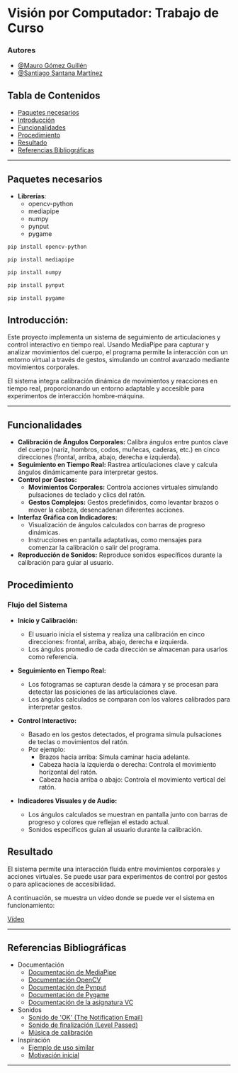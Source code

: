 # Visión por Computador: Trabajo de Curso

### Autores

- [@Mauro Gómez Guillén](https://github.com/MGGdesigns)
- [@Santiago Santana Martínez](https://github.com/Tiago1615)

## Tabla de Contenidos

- [Paquetes necesarios](#paquetes-necesarios)
- [Introducción](#introducción)
- [Funcionalidades](#funcionalidades)
- [Procedimiento](#procedimiento)
- [Resultado](#resultado)
- [Referencias Bibliográficas](#referencias-bibliográficas)

---

## Paquetes necesarios

- **Librerías**:
  - opencv-python
  - mediapipe
  - numpy
  - pynput
  - pygame

```bash
pip install opencv-python
```


```bash
pip install mediapipe
```


```bash
pip install numpy
```

```bash
pip install pynput
```

```bash
pip install pygame
```

## Introducción:
Este proyecto implementa un sistema de seguimiento de articulaciones y control interactivo en tiempo real. Usando MediaPipe para capturar y analizar movimientos del cuerpo, el programa permite la interacción con un entorno virtual a través de gestos, simulando un control avanzado mediante movimientos corporales.

El sistema integra calibración dinámica de movimientos y reacciones en tiempo real, proporcionando un entorno adaptable y accesible para experimentos de interacción hombre-máquina.

---

## Funcionalidades

- **Calibración de Ángulos Corporales:** Calibra ángulos entre puntos clave del cuerpo (nariz, hombros, codos, muñecas, caderas, etc.) en cinco direcciones (frontal, arriba, abajo, derecha e izquierda).
- **Seguimiento en Tiempo Real:** Rastrea articulaciones clave y calcula ángulos dinámicamente para interpretar gestos.
- **Control por Gestos:**
  - **Movimientos Corporales:** Controla acciones virtuales simulando pulsaciones de teclado y clics del ratón.
  - **Gestos Complejos:** Gestos predefinidos, como levantar brazos o mover la cabeza, desencadenan diferentes acciones.
- **Interfaz Gráfica con Indicadores:**
  - Visualización de ángulos calculados con barras de progreso dinámicas.
  - Instrucciones en pantalla adaptativas, como mensajes para comenzar la calibración o salir del programa.
- **Reproducción de Sonidos:** Reproduce sonidos específicos durante la calibración para guiar al usuario.

## Procedimiento

### Flujo del Sistema

- **Inicio y Calibración:**

  - El usuario inicia el sistema y realiza una calibración en cinco direcciones: frontal, arriba, abajo, derecha e izquierda.
  - Los ángulos promedio de cada dirección se almacenan para usarlos como referencia.

- **Seguimiento en Tiempo Real:**

   - Los fotogramas se capturan desde la cámara y se procesan para detectar las posiciones de las articulaciones clave.
   - Los ángulos calculados se comparan con los valores calibrados para interpretar gestos.

- **Control Interactivo:**

  - Basado en los gestos detectados, el programa simula pulsaciones de teclas o movimientos del ratón.
  - Por ejemplo:
    - Brazos hacia arriba: Simula caminar hacia adelante.
    - Cabeza hacia la izquierda o derecha: Controla el movimiento horizontal del ratón.
    - Cabeza hacia arriba o abajo: Controla el movimiento vertical del ratón.

- **Indicadores Visuales y de Audio:**

  - Los ángulos calculados se muestran en pantalla junto con barras de progreso y colores que reflejan el estado actual.
  - Sonidos específicos guían al usuario durante la calibración.

## Resultado

El sistema permite una interacción fluida entre movimientos corporales y acciones virtuales. Se puede usar para experimentos de control por gestos o para aplicaciones de accesibilidad.

A continuación, se muestra un vídeo donde se puede ver el sistema en funcionamiento:

[Vídeo](https://drive.google.com/file/d/1iKo10wYJH7Nm5jcZo9w7fywJ7Pk4nWPn/view)

---

## Referencias Bibliográficas

- Documentación
  - [Documentación de MediaPipe](https://mediapipe.readthedocs.io/en/latest/)
  - [Documentación OpenCV](https://docs.opencv.org/4.x/d6/d00/tutorial_py_root.html)
  - [Documentación de Pynput](https://pynput.readthedocs.io/en/latest/)
  - [Documentación de Pygame](https://www.pygame.org/docs/)
  - [Documentación de la asignatura VC](https://github.com/otsedom/otsedom.github.io/tree/main/VC)
- Sonidos
  - [Sonido de 'OK' (The Notification Email)](https://pixabay.com/sound-effects/search/confirmation/)
  - [Sonido de finalización (Level Passed)](https://pixabay.com/sound-effects/search/confirmation/)
  - [Música de calibración](https://pixabay.com/sound-effects/search/confirmation/)
- Inspiración
  - [Ejemplo de uso similar](https://www.youtube.com/watch?v=nMx1VlgjfBw)
  - [Motivación inicial](https://www.youtube.com/watch?v=y4wu-DnhQZ4)

---